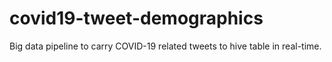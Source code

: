 # covid19-tweet-demographics

Big data pipeline to carry COVID-19 related tweets to hive table in real-time.
